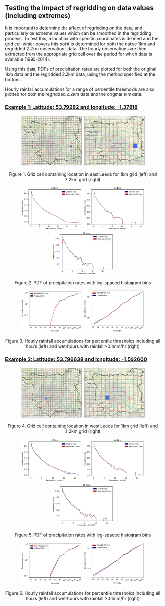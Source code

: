 ## Testing the impact of regridding on data values (including extremes)

It is important to determine the affect of regridding on the data, and particularly on extreme values which can be smoothed in the regridding process. To test this, a location with specific coordinates is defined and the grid cell which covers this point is determined for both the native 1km and regridded 2.2km observations data. The hourly observations are then extracted from the appropriate grid cell over the period for which data is available (1990-2014).   

Using this data, PDFs of precipitation rates are plotted for both the original 1km data and the regridded 2.2km data, using the method specified at the bottom. 

Hourly rainfall accumulations for a range of percentile thresholds are also plotted for both the regridded 2.2km data and the original 1km data.

### <ins> Example 1: Latitude: 53.79282 and longitude: -1.37818 </ins>

<p align="center">
  <img src="Figs/rf_cube.png" width="200"  title="Original 1km grid" />
  <img src="Figs/rg_cube.png" width="200"  title="Regridded 2.2km grid" />
</p>
<p align="center"> Figure 1. Grid cell containing location in east Leeds for 1km grid (left) and 2.2km grid (right) <p align="center">

<p align="center">
  <img src="Figs/log_discrete_histogram_20bins.png" width="200" />
  <img src="Figs/log_discrete_histogram_40bins.png" width="200" />
    <img src="Figs/log_discrete_histogram_60bins.png" width="200" />  
</p>
<p align="center"> Figure 2. PDF of precipitation rates with log-spaced histogram bins  <p align="center">

<p align="center">
  <img src="Figs/percentile_thresholds_allhours.png" width="200" />
  <img src="Figs/percentile_thresholds_wethours.png" width="200" />
</p>
<p align="center"> Figure 3. Hourly rainfall accumulations for percentile thresholds including all hours (left) and wet-hours with rainfall >0.1mm/hr (right) <p align="center">

### <ins> Example 2: Latitude: 53.796638 and longitude: -1.592600 </ins>
<p align="center">
  <img src="Figs/rf_cube_westleeds.png" width="200"  title="Original 1km grid" />
  <img src="Figs/rg_cube_westleeds.png" width="200"  title="Regridded 2.2km grid" />
</p>
<p align="center"> Figure 4. Grid cell containing location in west Leeds for 1km grid (left) and 2.2km grid (right) <p align="center">

<p align="center">
  <img src="Figs/log_discrete_histogram_20bins_westleeds.png" width="200" />
  <img src="Figs/log_discrete_histogram_40bins_westleeds.png" width="200" />
    <img src="Figs/log_discrete_histogram_60bins_westleeds.png" width="200" />  
</p>
<p align="center"> Figure 5. PDF of precipitation rates with log-spaced histogram bins <p align="center">

<p align="center">
  <img src="Figs/percentile_thresholds_allhours_westleeds.png" width="200" />
  <img src="Figs/percentile_thresholds_wethours_westleeds.png" width="200" />
</p>
<p align="center"> Figure 6. Hourly rainfall accumulations for percentile thresholds including all hours (left) and wet-hours with rainfall >0.1mm/hr (right) <p align="center">



